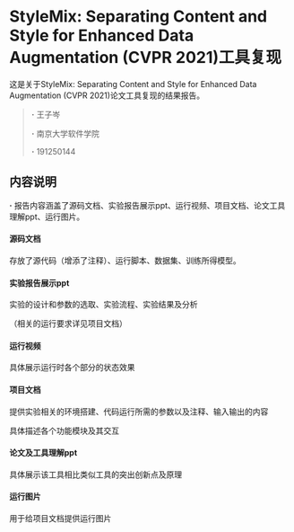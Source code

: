 # StyleMix: Separating Content and Style for Enhanced Data Augmentation (CVPR 2021)工具复现

这是关于StyleMix: Separating Content and Style for Enhanced Data Augmentation (CVPR 2021)论文工具复现的结果报告。

> **·**	王子岑
>
> **·**	南京大学软件学院
>
> **·**	191250144

## 内容说明

**·**	报告内容涵盖了源码文档、实验报告展示ppt、运行视频、项目文档、论文工具理解ppt、运行图片。

#### 源码文档

存放了源代码（增添了注释）、运行脚本、数据集、训练所得模型。

#### 实验报告展示ppt

实验的设计和参数的选取、实验流程、实验结果及分析

（相关的运行要求详见项目文档）

#### 运行视频

具体展示运行时各个部分的状态效果

#### 项目文档

提供实验相关的环境搭建、代码运行所需的参数以及注释、输入输出的内容

具体描述各个功能模块及其交互

#### 论文及工具理解ppt

具体展示该工具相比类似工具的突出创新点及原理

#### 运行图片

用于给项目文档提供运行图片